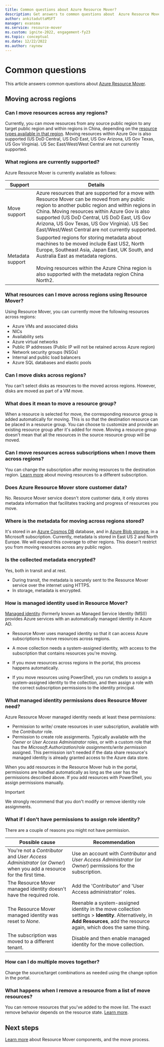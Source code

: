 ```yaml
---
title: Common questions about Azure Resource Mover?
description: Get answers to common questions about  Azure Resource Mover
author: ankitaduttaMSFT
manager: evansma
ms.service: resource-mover
ms.custom: ignite-2022, engagement-fy23
ms.topic: conceptual
ms.date: 12/22/2022
ms.author: raynew
---
```


# Common questions

This article answers common questions about [Azure Resource Mover](overview.md).


## Moving across regions

### Can I move resources across any regions?

Currently, you can move resources from any source public region to any target public region and within regions in China, depending on the [resource types available in that region](https://azure.microsoft.com/global-infrastructure/services/). Moving resources within Azure Gov is also supported (US DoD Central, US DoD East, US Gov Arizona, US Gov Texas, US Gov Virginia).  US Sec East/West/West Central are not currently supported.


### What regions are currently supported?

Azure Resource Mover is currently available as follows:

| Support | Details|
|-------- | -------|
|Move support | Azure resources that are supported for a move with Resource Mover can be moved from any public region to another public region and within regions in China. Moving resources within Azure Gov is also supported (US DoD Central, US DoD East, US Gov Arizona, US Gov Texas, US Gov Virginia).  US Sec East/West/West Central are not currently supported.|
|Metadata support |  Supported regions for storing metadata about machines to be moved include East US2, North Europe, Southeast Asia, Japan East, UK South, and Australia East as metadata regions. <br/><br/> Moving resources within the Azure China region is also supported with the metadata region China North2.|

### What resources can I move across regions using Resource Mover?

Using Resource Mover, you can currently move the following resources across regions:

- Azure VMs and associated disks
- NICs
- Availability sets 
- Azure virtual networks 
- Public IP addresses (Public IP will not be retained across Azure region)
- Network security groups (NSGs)
- Internal and public load balancers 
- Azure SQL databases and elastic pools

### Can I move disks across regions?

You can't select disks as resources to the moved across regions. However, disks are moved as part of a VM move.

### What does it mean to move a resource group?

When a resource is selected for move, the corresponding resource group is added automatically for moving. This is so that the destination resource can be placed in a resource group. You can choose to customize and provide an existing resource group after it's added for move. Moving a resource group doesn't mean that all the resources in the source resource group will be moved.

### Can I move resources across subscriptions when I move them across regions?

You can change the subscription after moving resources to the destination region. [Learn more](../azure-resource-manager/management/move-resource-group-and-subscription.md) about moving resources to a different subscription. 

### Does Azure Resource Mover store customer data? 
No. Resource Mover service doesn't store customer data, it only stores metadata information that facilitates tracking and progress of resources you move.

### Where is the metadata for moving across regions stored?

It's stored in an [Azure Cosmos DB](../cosmos-db/database-encryption-at-rest.md) database, and in [Azure Blob storage](../storage/common/storage-service-encryption.md), in a Microsoft subscription. Currently, metadata is stored in East US 2 and North Europe. We will expand this coverage to other regions. This doesn't restrict you from moving resources across any public region.

### Is the collected metadata encrypted?

Yes, both in transit and at rest.
- During transit, the metadata is securely sent to the Resource Mover service over the internet using HTTPS.
- In storage, metadata is encrypted.

### How is managed identity used in Resource Mover?

[Managed identity](../active-directory/managed-identities-azure-resources/overview.md) (formerly known as Managed Service Identity (MSI)) provides Azure services with an automatically managed identity in Azure AD.
- Resource Mover uses managed identity so that it can access Azure subscriptions to move resources across regions.
- A move collection needs a system-assigned identity, with access to the subscription that contains resources you're moving.

- If you move resources across regions in the portal, this process happens automatically.
- If you move resources using PowerShell, you run cmdlets to assign a system-assigned identity to the collection, and then assign a role with the correct subscription permissions to the identity principal. 

### What managed identity permissions does Resource Mover need? 

Azure Resource Mover managed identity needs at least these permissions: 

- Permission to write/ create resources in user subscription, available with the *Contributor* role. 
- Permission to create role assignments. Typically available with the *Owner* or *User Access Administrator* roles, or with a custom role that has the *Microsoft.Authorization/role assignments/write permission* assigned. This permission isn't needed if the data share resource's managed identity is already granted access to the Azure data store. 
 
When you add resources in the Resource Mover hub in the portal, permissions are handled automatically as long as the user has the permissions described above. If you add resources with PowerShell, you assign permissions manually.

> [!IMPORTANT]
> We strongly recommend that you don't modify or remove identity role assignments. 

### What if I don't have permissions to assign role identity?

There are a couple of reasons you might not have permission.

|Possible cause | Recommendation|
|-------------- | --------------|
|You're not a *Contributor* and *User Access Administrator* (or *Owner*) when you add a resource for the first time. | Use an account with *Contributor* and *User Access Administrator* (or *Owner*) permissions for the subscription.|
|The Resource Mover managed identity doesn't have the required role. | Add the 'Contributor' and 'User Access administrator' roles. |
|The Resource Mover managed identity was reset to *None*. | Reenable a system-assigned identity in the move collection settings > **Identity**. Alternatively, in **Add Resources**, add the resource again, which does the same thing. |
|The subscription was moved to a different tenant. | Disable and then enable managed identity for the move collection.|

### How can I do multiple moves together?

Change the source/target combinations as needed using the change option in the portal.

### What happens when I remove a resource from a list of move resources?

You can remove resources that you've added to the move list. The exact remove behavior depends on the resource state. [Learn more](remove-move-resources.md#vm-resource-state-after-removing).


## Next steps

[Learn more](about-move-process.md) about Resource Mover components, and the move process.
